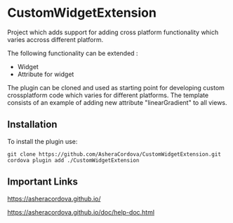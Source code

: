 # CustomWidgetExtension

Project which adds support for adding cross platform functionality which varies accross different platform. 

The following functionality can be extended :
* Widget
* Attribute for widget

The plugin can be cloned and used as starting point for developing custom crossplatform code which varies for different platforms. The template consists of an example of adding new attribute "linearGradient" to all views.

## Installation
To install the plugin use:

```
git clone https://github.com/AsheraCordova/CustomWidgetExtension.git
cordova plugin add ./CustomWidgetExtension
```

## Important Links
https://asheracordova.github.io/

https://asheracordova.github.io/doc/help-doc.html
